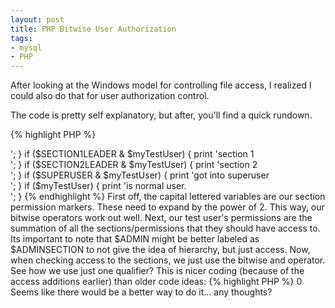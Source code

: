 ```yaml
---
layout: post
title: PHP Bitwise User Authorization
tags:
- mysql
- PHP
---
```


After looking at the Windows model for controlling file access, I realized I could also do that for user authorization control.

The code is pretty self explanatory, but after, you'll find a quick rundown.

{% highlight PHP %}
<?php
$ADMIN = 1;
$SUPERUSER = 2;
$SECTION1LEADER = 4;
$SECTION2LEADER = 8;
 
$myTestUser = $SUPERUSER + $SECTION1LEADER + $SECTION2LEADER;
 
if ($ADMIN & $myTestUser) {
    print 'got into admin<br />';
}
if ($SECTION1LEADER & $myTestUser) {
    print 'section 1<br />';
}
if ($SECTION2LEADER & $myTestUser) {
    print 'section 2<br />';
}
if ($SUPERUSER & $myTestUser) {
    print 'got into superuser<br />';
}
if ($myTestUser) {
    print 'is normal user.<br />';
}
{% endhighlight %}


First off, the capital lettered variables are our section permission markers.  These need to expand by the power of 2.  This way, our bitwise operators work out well.

Next, our test user's permissions are the summation of all the sections/permissions that they should have access to.  Its important to note that $ADMIN might be better labeled as $ADMINSECTION to not give the idea of hierarchy, but just access.

Now, when checking access to the sections, we just use the bitwise and operator.  See how we use just one qualifier?  This is nicer coding (because of the access additions earlier) than older code ideas:

{% highlight PHP %}
<?php
$isADMIN = true;
if ($isADMIN || || $isSuperUser || $section1LeaderAccess) {
    print 'section 1!';
}
{% endhighlight %}


The one thing that I had to get over was the notion of a hierarchy in the actual values.  Really, the hierarchy is business rule based, so the actual values do not matter.  For example, if the $admin variable is less than the $superuser, I would think that it would mean the $admin was above.  But technically, in our model, we could develop a $superadmin which could be 128 - without having to re-architect the whole system.

The only thing that keeps tripping me up is how to add a new permission, and then auto apply them to each user with so and so setting.  So, for example, every $admin user should also have access to the new $section3leader variable.  Is there a better way to code around this than doing an update query like this?


    
    
    update userPermission set permission = permission+128 where permission & 1 > 0
    



Seems like there would be a better way to do it... any thoughts?
